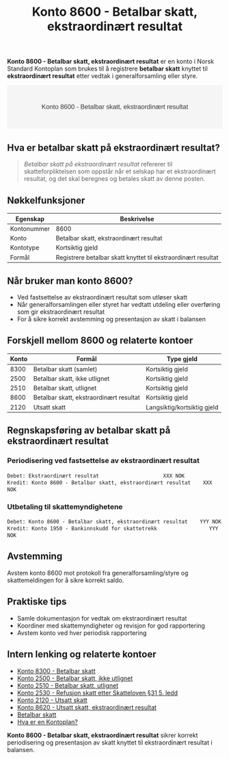 ﻿---
title: "Konto 8600 - Betalbar skatt, ekstraordinært resultat"
seoTitle: "8600-betalbar-skatt-ekstraordinart-resultat"
description: '**Konto 8600 - Betalbar skatt, ekstraordinært resultat** er en konto i Norsk Standard Kontoplan som brukes til å registrere **betalbar skatt** knyttet til **e...'
---

**Konto 8600 - Betalbar skatt, ekstraordinært resultat** er en konto i Norsk Standard Kontoplan som brukes til å registrere **betalbar skatt** knyttet til **ekstraordinært resultat** etter vedtak i generalforsamling eller styre.

![Illustrasjon av konto 8600 Betalbar skatt, ekstraordinært resultat](8600-betalbar-skatt-ekstraordinart-resultat-image.svg)

## Hva er betalbar skatt på ekstraordinært resultat?

> *Betalbar skatt på ekstraordinært resultat* refererer til skatteforpliktelsen som oppstår når et selskap har et ekstraordinært resultat, og det skal beregnes og betales skatt av denne posten.

## Nøkkelfunksjoner

| Egenskap      | Beskrivelse                                                   |
|---------------|---------------------------------------------------------------|
| Kontonummer   | 8600                                                          |
| Konto         | Betalbar skatt, ekstraordinært resultat                       |
| Kontotype     | Kortsiktig gjeld                                              |
| Formål        | Registrere betalbar skatt knyttet til ekstraordinært resultat |

## Når bruker man konto 8600?

* Ved fastsettelse av ekstraordinært resultat som utløser skatt
* Når generalforsamlingen eller styret har vedtatt utdeling eller overføring som gir ekstraordinært resultat
* For å sikre korrekt avstemming og presentasjon av skatt i balansen

## Forskjell mellom 8600 og relaterte kontoer

| Konto | Formål                                                            | Type gjeld       |
|-------|-------------------------------------------------------------------|------------------|
| 8300  | Betalbar skatt (samlet)                                           | Kortsiktig gjeld |
| 2500  | Betalbar skatt, ikke utlignet                                     | Kortsiktig gjeld |
| 2510  | Betalbar skatt, utlignet                                          | Kortsiktig gjeld |
| 8600  | Betalbar skatt, ekstraordinært resultat                           | Kortsiktig gjeld |
| 2120  | Utsatt skatt                                                      | Langsiktig/kortsiktig gjeld |

## Regnskapsføring av betalbar skatt på ekstraordinært resultat

### Periodisering ved fastsettelse av ekstraordinært resultat

```plaintext
Debet: Ekstraordinært resultat                     XXX NOK
Kredit: Konto 8600 - Betalbar skatt, ekstraordinært resultat    XXX NOK
```

### Utbetaling til skattemyndighetene

```plaintext
Debet: Konto 8600 - Betalbar skatt, ekstraordinært resultat    YYY NOK
Kredit: Konto 1950 - Bankinnskudd for skattetrekk                 YYY NOK
```

## Avstemming

Avstem konto 8600 mot protokoll fra generalforsamling/styre og skattemeldingen for å sikre korrekt saldo.

## Praktiske tips

* Samle dokumentasjon for vedtak om ekstraordinært resultat
* Koordiner med skattemyndigheter og revisjon for god rapportering
* Avstem konto ved hver periodisk rapportering

## Intern lenking og relaterte kontoer

* [Konto 8300 - Betalbar skatt](/blogs/kontoplan/8300-betalbar-skatt "Konto 8300 - Betalbar skatt")
* [Konto 2500 - Betalbar skatt, ikke utlignet](/blogs/kontoplan/2500-betalbar-skatt-ikke-utlignet "Konto 2500 - Betalbar skatt, ikke utlignet")
* [Konto 2510 - Betalbar skatt, utlignet](/blogs/kontoplan/2510-betalbar-skatt-utlignet "Konto 2510 - Betalbar skatt, utlignet")
* [Konto 2530 - Refusjon skatt etter Skatteloven §31 5. ledd](/blogs/kontoplan/2530-refusjon-skatt-etter-skatteloven-31-5-ledd "Konto 2530 - Refusjon skatt etter Skatteloven §31 5. ledd")
* [Konto 2120 - Utsatt skatt](/blogs/kontoplan/2120-utsatt-skatt "Konto 2120 - Utsatt skatt")
* [Konto 8620 - Utsatt skatt, ekstraordinært resultat](/blogs/kontoplan/8620-utsatt-skatt-ekstraordinart-resultat "Konto 8620 - Utsatt skatt, ekstraordinært resultat")
* [Betalbar skatt](/blogs/regnskap/betalbar-skatt "Betalbar skatt – Komplett guide til beregning og håndtering")
* [Hva er en Kontoplan?](/blogs/regnskap/hva-er-kontoplan "Hva er en Kontoplan? Komplett Guide til Kontoplaner i Norsk Regnskap")

**Konto 8600 - Betalbar skatt, ekstraordinært resultat** sikrer korrekt periodisering og presentasjon av skatt knyttet til ekstraordinært resultat i balansen.






